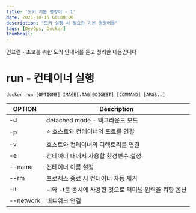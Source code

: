 ```yaml
---
title: '도커 기본 명령어 - 1'
date: 2021-10-15 00:00:00
description: "도커 실행 시 필요한 기본 명령어들"
tags: [DevOps, Docker]
thumbnail: 
---   
```


인프런 - 초보를 위한 도커 안내서를 듣고 정리한 내용입니다

# run - 컨테이너 실행
``` shell
docker run [OPTIONS] IMAGE[:TAG|@DIGEST] [COMMAND] [ARGS..]
```

|OPTION|Description|
|---|---|
|-d|detached mode - 백그라운드 모드|
|-p|⭐️ 호스트와 컨테이너의 포트를 연결|
|-v|호스트와 컨테이너의 디렉토리를 연결|
|-e|컨테이너 내에서 사용할 환경변수 설정|
|--name|컨테이너 이름 설정|
|--rm|프로세스 종료 시 컨테이너 자동 제거|
|-it|-i와 -t를 동시에 사용한 것으로 터미널 입력을 위한 옵션|
|--network|네트워크 연결|
